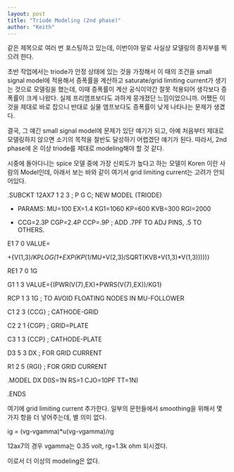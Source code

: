 ```yaml
---
layout: post
title: "Triode Modeling (2nd phase)"
author: "Keith"
---
```



같은 제목으로 여러 번 포스팅하고 있는데, 이번이야 말로 사실상 모델링의 종지부를 찍으려 한다.




초반 작업에서는 triode가 안정 상태에 있는 것을 가정해서 이 때의 조건을 small signal model에 적용해서 증폭률을 계산하고 saturate/grid limiting current가 생기는 것으로 모델링을 했는데, 이때 증폭률이 계산 공식이약간 잘못 적용되어 생각보다 증폭률이 크게 나왔다. 실제 프리앰프보다도 과하게 뭉개졌단 느낌이었으니까. 어쨌든 이것을 제대로 바로 잡으니 반대로 실물 앰프보다도 증폭률이 낮게 나타나는 문제가 생겼다. 




결국, 그 얘긴 small signal model에 문제가 있단 얘기가 되고, 아예 처음부터 제대로 모델링하지 않으면 소기의 목적을 절반도 달성하기 어렵겠단 얘기가 된다. 따라서, 2nd phase에 온 이상 triode를 제대로 modeling해야 할 것 같다.




시중에 돌아다니는 spice 모델 중에 가장 신뢰도가 높다고 하는 모델이 Koren 이란 사람의 Model인데, 아래서 보는 바와 같이 여기서 grid limiting current는 고려가 안되어있다. 




.SUBCKT 12AX7 1 2 3 ; P G C; NEW MODEL (TRIODE) 

+ PARAMS: MU=100 EX=1.4 KG1=1060 KP=600 KVB=300 RGI=2000 

+ CCG=2.3P CGP=2.4P CCP=.9P ; ADD .7PF TO ADJ PINS, .5 TO OTHERS. 

E1 7 0 VALUE= 

+{V(1,3)/KP*LOG(1+EXP(KP*(1/MU+V(2,3)/SQRT(KVB+V(1,3)*V(1,3)))))} 

RE1 7 0 1G 

G1 1 3 VALUE={(PWR(V(7),EX)+PWRS(V(7),EX))/KG1} 

RCP 1 3 1G ; TO AVOID FLOATING NODES IN MU-FOLLOWER 

C1 2 3 {CCG} ; CATHODE-GRID 

C2 2 1 {CGP} ; GRID=PLATE 

C3 1 3 {CCP} ; CATHODE-PLATE 

D3 5 3 DX ; FOR GRID CURRENT 

R1 2 5 {RGI} ; FOR GRID CURRENT 

.MODEL DX D(IS=1N RS=1 CJO=10PF TT=1N) 

.ENDS




여기에 grid limiting current 추가한다. 일부의 문헌들에서 smoothing을 위해서 몇 가지 항을 더 넣어주는데, 별 의미 없다.




ig = (vg-vgamma)*u(vg-vgamma)/rg




12ax7의 경우 vgamma는 0.35 volt, rg=1.3k ohm 되시겠다.




이로서 더 이상의 modeling은 없다.






